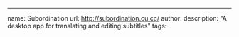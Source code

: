 ---
name: Subordination
url: http://subordination.cu.cc/
author: 
description: "A desktop app for translating and editing subtitles"
tags: